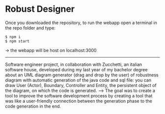 # Robust Designer

Once you downloaded the repository, to run the webapp open a terminal in the repo folder and type:

    $ npm i
    $ npm start

-> the webapp will be host on localhost:3000

----------------------------------------------------------------------------------------------------------------------------

Software engineer project, in collaboration with Zucchetti, an italian software house, developed during my last year of my  bachelor degree about an UML diagram generator (drag and drop by the user) of robustness diagram with automatic generation of the java code and sql file: you can draw User (Actor), Boundary, Controller and Entity, the persistent object of the diagram, on which the code is generated.
 --> The goal was to create a tool to improve the software development process by creating a tool that was like a user-friendly connection between the generation phase to the code generation in the end.
